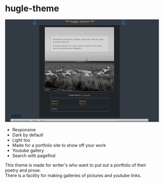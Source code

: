 # hugle-theme

![hugle-theme picture](https://github.com/psaikido/hugle-theme/blob/master/images/tn.png)

- Responsive
- Dark by default
- Light too
- Made for a portfolio site to show off your work
- Youtube gallery
- Search with pagefind


This theme is made for writer's who want to put out a portfolio of their poetry and prose.  
There is a facility for making galleries of pictures and youtube links.
